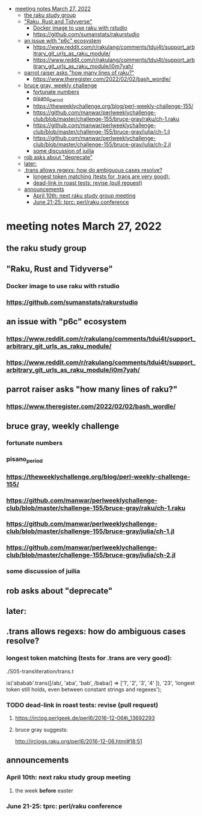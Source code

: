 - [meeting notes March 27, 2022](#orga4aba41)
  - [the raku study group](#org9228695)
  - ["Raku, Rust and Tidyverse"](#org2d0289e)
    - [Docker image to use raku with rstudio](#org749dbf1)
    - [<https://github.com/sumanstats/rakurstudio>](#org095520f)
  - [an issue with "p6c" ecosystem](#org74b3b67)
    - [<https://www.reddit.com/r/rakulang/comments/tdui4t/support_arbitrary_git_urls_as_raku_module/>](#org410898c)
    - [<https://www.reddit.com/r/rakulang/comments/tdui4t/support_arbitrary_git_urls_as_raku_module/i0m7yah/>](#org6723051)
  - [parrot raiser asks "how many lines of raku?"](#org8b03e59)
    - [<https://www.theregister.com/2022/02/02/bash_wordle/>](#orgd96b501)
  - [bruce gray, weekly challenge](#org9f693d3)
    - [fortunate numbers](#org6457614)
    - [pisano<sub>period</sub>](#orgebd1ab0)
    - [<https://theweeklychallenge.org/blog/perl-weekly-challenge-155/>](#org55fe4ef)
    - [<https://github.com/manwar/perlweeklychallenge-club/blob/master/challenge-155/bruce-gray/raku/ch-1.raku>](#org29b9d26)
    - [<https://github.com/manwar/perlweeklychallenge-club/blob/master/challenge-155/bruce-gray/julia/ch-1.jl>](#org51b7383)
    - [<https://github.com/manwar/perlweeklychallenge-club/blob/master/challenge-155/bruce-gray/julia/ch-2.jl>](#org668099e)
    - [some discussion of juilia](#org1a901a2)
  - [rob asks about "deprecate"](#orgd4e75bb)
  - [later:](#orga846229)
  - [.trans allows regexs: how do ambiguous cases resolve?](#orgfc66076)
    - [longest token matching (tests for .trans are very good):](#org34905e4)
    - [dead-link in roast tests: revise (pull request)](#org35123cb)
  - [announcements](#orgd89458a)
    - [April 10th: next raku study group meeting](#orgc20c489)
    - [June 21-25: tprc: perl/raku conference](#org2fd2605)


<a id="orga4aba41"></a>

# meeting notes March 27, 2022


<a id="org9228695"></a>

## the raku study group


<a id="org2d0289e"></a>

## "Raku, Rust and Tidyverse"


<a id="org749dbf1"></a>

### Docker image to use raku with rstudio


<a id="org095520f"></a>

### <https://github.com/sumanstats/rakurstudio>


<a id="org74b3b67"></a>

## an issue with "p6c" ecosystem


<a id="org410898c"></a>

### <https://www.reddit.com/r/rakulang/comments/tdui4t/support_arbitrary_git_urls_as_raku_module/>


<a id="org6723051"></a>

### <https://www.reddit.com/r/rakulang/comments/tdui4t/support_arbitrary_git_urls_as_raku_module/i0m7yah/>


<a id="org8b03e59"></a>

## parrot raiser asks "how many lines of raku?"


<a id="orgd96b501"></a>

### <https://www.theregister.com/2022/02/02/bash_wordle/>


<a id="org9f693d3"></a>

## bruce gray, weekly challenge


<a id="org6457614"></a>

### fortunate numbers


<a id="orgebd1ab0"></a>

### pisano<sub>period</sub>


<a id="org55fe4ef"></a>

### <https://theweeklychallenge.org/blog/perl-weekly-challenge-155/>


<a id="org29b9d26"></a>

### <https://github.com/manwar/perlweeklychallenge-club/blob/master/challenge-155/bruce-gray/raku/ch-1.raku>


<a id="org51b7383"></a>

### <https://github.com/manwar/perlweeklychallenge-club/blob/master/challenge-155/bruce-gray/julia/ch-1.jl>


<a id="org668099e"></a>

### <https://github.com/manwar/perlweeklychallenge-club/blob/master/challenge-155/bruce-gray/julia/ch-2.jl>


<a id="org1a901a2"></a>

### some discussion of juilia


<a id="orgd4e75bb"></a>

## rob asks about "deprecate"


<a id="orga846229"></a>

## later:


<a id="orgfc66076"></a>

## .trans allows regexs: how do ambiguous cases resolve?


<a id="org34905e4"></a>

### longest token matching (tests for .trans are very good):

./S05-transliteration/trans.t

is('ababab'.trans([/ab/, 'aba', 'bab', /baba/] => ['1', '2', '3', '4' ]), '23', 'longest token still holds, even between constant strings and regexes');


<a id="org35123cb"></a>

### TODO dead-link in roast tests: revise (pull request)

1.  <https://irclog.perlgeek.de/perl6/2016-12-06#i_13692293>

2.  bruce gray suggests:

    <http://irclogs.raku.org/perl6/2016-12-06.html#18:51>


<a id="orgd89458a"></a>

## announcements


<a id="orgc20c489"></a>

### April 10th: next raku study group meeting

1.  the week **before** easter


<a id="org2fd2605"></a>

### June 21-25: tprc: perl/raku conference
